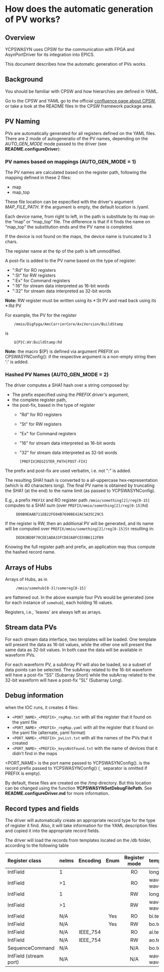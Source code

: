 # How does the automatic generation of PV works?

## Overview

YCPSWASYN uses CPSW for the communication with FPGA and AsynPortDriver for its integration into EPICS.

This document describes how the automatic generation of PVs works.

## Background

You should be familiar with CPSW and how hierarchies are defined in YAML.

Go to the CPSW and YAML go to the official [confluence page about CPSW](https://confluence.slac.stanford.edu/display/ppareg/CPSW%3A+HowTo+User+Guide), or take a look at the README files in the CPSW framework package area.

## PV Naming

PVs are automatically generated for all registers defined on the YAML files. There are 2 mode of autogeneratio of the PV names, depending on the *AUTO_GEN_MODE* mode passed to the driver (see **README.configureDriver**):

### PV names based on mappings (AUTO_GEN_MODE = 1)

The PV names are calculated based on the register path, following the mapping defined in these 2 files:
- map
- map_top

These file location can be especified with the driver's argument *MAP_FILE_PATH*. If the argument is empty, the default location is <TOP>/yaml.

Each device name, from right to left, in the path is substitute by its map on the “map” or “map_top” file. The difference is that if it finds the name on “map_top” the substitution ends and the PV name is completed.

If the device is not found on the maps, the device name is truncated to 3 chars.

The register name at the tip of the path is left unmodified.

A post-fix is added to the PV name based on the type of register:
- ":Rd" for RO registers
- ":St" for RW registers
- ":Ex" for Command registers
- ":16" for stream data interpreted as 16-bit words
- ":32" for stream data interpreted as 32-bit words

**Note:** RW register must be written using its *:St PV and read back using its *:Rd PV


For example, the PV for the register

        /mmio/DigFpga/AmcCarrierCore/AxiVersion/BuildStamp

is

        ${P}C:AV:BuildStamp:Rd

**Note:** the macro ${P} is defined via argument *PREFIX* on CPSWASYNConfig():
         if the respective argument is a non-empty string then ':' is added.

### Hashed PV Names (AUTO_GEN_MODE = 2)

The driver computes a SHA1 hash over a string composed by:
- The prefix especified using the *PREFIX* driver's argument,
- the complete register path,
- the post-fix, based in the type of register
  - "Rd" for RO registers
  - "St" for RW registers
  - "Ex" for Command registers
  - "16" for stream data interpreted as 16-bit words
  - "32" for stream data interpreted as 32-bit words

        [PREFIX]REGISTER_PATH[POST-FIX]

The prefix and post-fix are used verbatim, i.e. not ":" is added.

The resulting SHA1 hash is converted to a all-uppercase hex-representation (which is 40 characters
long). The final PV name is obtained by truncating the SHA1 (at the end) to the name limit
(as passed to YCPSWASYNConfig).

E.g., a prefix `PREFIX` and RO register path `/mmio/something[2]/reg[0-15]` computes to a SHA1
sum (over `PREFIX/mmio/something[2]/reg[0-15]Rd`)

         DD9B9EAAB711EB22FE04B7690BE42AC5A35C29C5

If the register is RW, then an additional PV will be generated, and its name will be computed over
`PREFIX/mmio/something[2]/reg[0-15]St` resulting in:

         DED03BD0F70CEE1ADA33FCD83A8FCE59B6112FB9

Knowing the full register path and prefix, an application may thus compute the hashed record name.

## Arrays of Hubs

Arrays of Hubs, as in

         /mmio/somehub[0-3]/somereg[0-15]

are flattened out. In the above example four PVs would be generated (one for each instance of `somehub`),
each holding 16 values.

Registers, i.e., 'leaves' are always left as arrays.

## Stream data PVs

For each stream data interface, two templates will be loaded. One template will present the data as 16-bit values, while the other one will present the same data as 32-bit values. In both case the data will be available in waveform PVs.

For each waveform PV, a subArray PV will also be loaded, so a subset of data points can be selected. The subArray related to the 16-bit waveform will have a post-fix "SS" (Subarray Short) while the subArray related to the 32-bit waveform will have a post-fix "SL" (Subarray Long).

## Debug information

when the IOC runs, it creates 4 files:
- `<PORT_NAME>_<PREFIX>_regMap.txt`         with all the register that it found on the yaml file
- `<PORT_NAME>_<PREFIX>_regMap.yaml`        with all the register that it found on the yaml file (alternate, yaml format)
- `<PORT_NAME>_<PREFIX>_pvList.txt`         with all the names of the PVs that it created
- `<PORT_NAME>_<PREFIX>_keysNotFound.txt`   with the name of devices that it didn’t find in the maps

<PORT_NAME> is the port name passed to YCPSWASYNConfig(). <PREFIX> is the record prefix
passed to YCPSWASYNConfig() (`_` separator is omitted if PREFIX is empty).

By default, these files are created on the /tmp directory. But this location can be changed using the function **YCPSWASYNSetDebugFilePath**. See **README.configureDriver.md**
for more information.

## Record types and fields

The driver will automatically create an appropriate record type for the type of register it find. Also, it will take information for the YAML description files and copied it into the appropriate record fields.

The driver will load the records from templates located on the <TOP>/db folder, according to the following table

| Register class         | nelms  | Encoding   | Enum  | Register mode   | template
|:-----------------------|:-------|:----------:|:-----:|:---------------:|:-------------------------
| IntField               | 1      |            |       | RO              | longin.template
| IntField               | >1     |            |       | RO              | waveform_in.template, waveform_8_in.template
| IntField               | 1      |            |       | RW              | longout.template
| IntField               | >1     |            |       | RW              | waveform_out.template, waveform_8_out.template
| IntField               | N/A    |            | Yes   | RO              | bi.template, mbbi.template
| IntField               | N/A    |            | Yes   | RW              | bo.template, mbbo.template
| IntField               | N/A    | IEEE_754   |       | RO              | ai.template
| IntField               | N/A    | IEEE_754   |       | RW              | ao.template
| SequenceCommand        | N/A    |            |       | N/A             | bo.template
| IntField (stream port) | N/A    |            |       | N/A             | waveform_stream32.template, waveform_stream16.template
